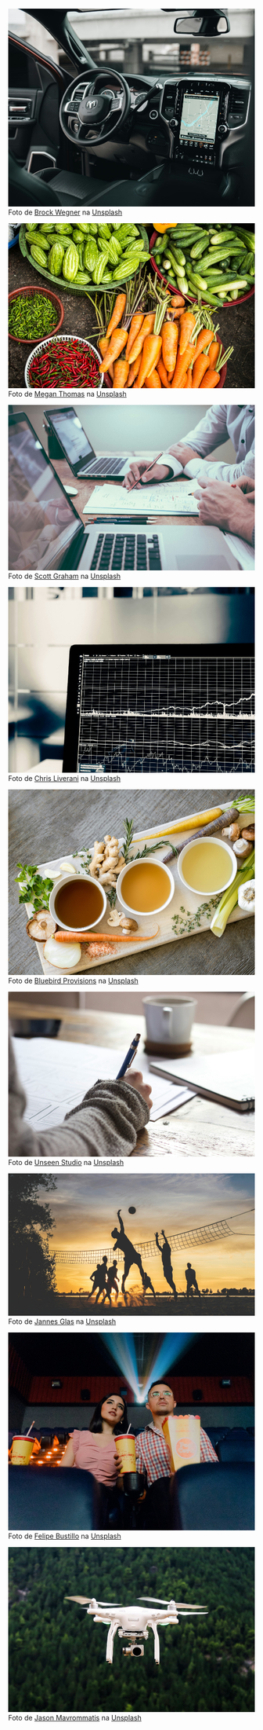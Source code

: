 ![Pick1](siteFinal/imagemPick1.jpg)
Foto de <a href="https://unsplash.com/pt-br/@isthatbrock?utm_content=creditCopyText&utm_medium=referral&utm_source=unsplash">Brock Wegner</a> na <a href="https://unsplash.com/pt-br/fotografias/gps-de-carro-preto-ligado-no-carro-pWGUMQSWBwI?utm_content=creditCopyText&utm_medium=referral&utm_source=unsplash">Unsplash</a>

![Pick2](siteFinal/imagemPick2.jpg)
Foto de <a href="https://unsplash.com/pt-br/@organicdesignco?utm_content=creditCopyText&utm_medium=referral&utm_source=unsplash">Megan Thomas</a> na <a href="https://unsplash.com/pt-br/fotografias/feixe-de-lote-de-hortalicas-sortidas-xMh_ww8HN_Q?utm_content=creditCopyText&utm_medium=referral&utm_source=unsplash">Unsplash</a>

![Pick3](siteFinal/imagemPick3.jpg)
Foto de <a href="https://unsplash.com/pt-br/@homajob?utm_content=creditCopyText&utm_medium=referral&utm_source=unsplash">Scott Graham</a> na <a href="https://unsplash.com/pt-br/fotografias/pessoa-segurando-lapis-perto-do-computador-portatil-5fNmWej4tAA?utm_content=creditCopyText&utm_medium=referral&utm_source=unsplash">Unsplash</a>
  

![Business](siteFinal/imagemBusiness.jpg)
Foto de <a href="https://unsplash.com/pt-br/@chrisliverani?utm_content=creditCopyText&utm_medium=referral&utm_source=unsplash">Chris Liverani</a> na <a href="https://unsplash.com/pt-br/fotografias/monitor-de-tela-plana-ativado-dBI_My696Rk?utm_content=creditCopyText&utm_medium=referral&utm_source=unsplash">Unsplash</a>
    
![Science](siteFinal/imagemScience.jpg)
Foto de <a href="https://unsplash.com/pt-br/@purebonebroth?utm_content=creditCopyText&utm_medium=referral&utm_source=unsplash">Bluebird Provisions</a> na <a href="https://unsplash.com/pt-br/fotografias/tigela-de-ceramica-branca-com-liquido-marrom-CjmlUpo3eAw?utm_content=creditCopyText&utm_medium=referral&utm_source=unsplash">Unsplash</a>
  
![Culture](siteFinal/imagemCulture.jpg)
Foto de <a href="https://unsplash.com/pt-br/@uns__nstudio?utm_content=creditCopyText&utm_medium=referral&utm_source=unsplash">Unseen Studio</a> na <a href="https://unsplash.com/pt-br/fotografias/pessoa-escrevendo-na-mesa-de-madeira-marrom-perto-da-caneca-de-ceramica-branca-s9CC2SKySJM?utm_content=creditCopyText&utm_medium=referral&utm_source=unsplash">Unsplash</a>
  
![Sports](siteFinal/imagemSports.jpg)
Foto de <a href="https://unsplash.com/pt-br/@jannesglas?utm_content=creditCopyText&utm_medium=referral&utm_source=unsplash">Jannes Glas</a> na <a href="https://unsplash.com/pt-br/fotografias/silhueta-de-pessoas-jogando-basquete-durante-o-por-do-sol-0NaQQsLWLkA?utm_content=creditCopyText&utm_medium=referral&utm_source=unsplash">Unsplash</a>

![Entertainment](siteFinal/imagemEntertainment.jpg)
Foto de <a href="https://unsplash.com/pt-br/@pipe_fx?utm_content=creditCopyText&utm_medium=referral&utm_source=unsplash">Felipe Bustillo</a> na <a href="https://unsplash.com/pt-br/fotografias/2-mulheres-sentadas-na-cadeira-de-couro-azul-segurando-copos-de-plastico-brancos-e-vermelhos-4VDRCoNuvE0?utm_content=creditCopyText&utm_medium=referral&utm_source=unsplash">Unsplash</a>

![Tech](siteFinal/imagemTech.jpg)
Foto de <a href="https://unsplash.com/pt-br/@jeisblack?utm_content=creditCopyText&utm_medium=referral&utm_source=unsplash">Jason Mavrommatis</a> na <a href="https://unsplash.com/pt-br/fotografias/drone-voando-no-ceu-XYrjl3j7smo?utm_content=creditCopyText&utm_medium=referral&utm_source=unsplash">Unsplash</a>
  
